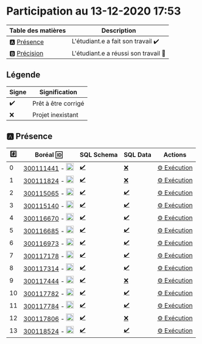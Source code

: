 # Participation au 13-12-2020 17:53

| Table des matières            | Description                                             |
|-------------------------------|---------------------------------------------------------|
| :a: [Présence](#a-présence)   | L'étudiant.e a fait son travail    :heavy_check_mark:   |
| :b: [Précision](#b-précision) | L'étudiant.e a réussi son travail  :tada:               |

## Légende

| Signe              | Signification                 |
|--------------------|-------------------------------|
| :heavy_check_mark: | Prêt à être corrigé           |
| :x:                | Projet inexistant             |

## :a: Présence

|:hash:| Boréal :id:                | SQL Schema    | SQL Data | Actions |
|------|----------------------------|---------------|----------|---------|
| 0 | [300111441](../300111441) - <image src='https://avatars0.githubusercontent.com/u/55207099?s=460&v=4' width=20 height=20></image> | [:heavy_check_mark:](../300111441/300111441-schema.sql) | [:x:](../300111441/300111441-data.sql) | [:gear: Exécution](https://github.com/CollegeBoreal/INF1006-202-20A-01/actions?query=workflow:3.DDL-DCL-300111441) |
| 1 | [300111824](../300111824) - <image src='https://avatars0.githubusercontent.com/u/54911706?s=460&v=4' width=20 height=20></image> | [:heavy_check_mark:](../300111824/300111824-schema.sql) | [:x:](../300111824/300111824-data.sql) | [:gear: Exécution](https://github.com/CollegeBoreal/INF1006-202-20A-01/actions?query=workflow:3.DDL-DCL-300111824) |
| 2 | [300115065](../300115065) - <image src='https://avatars0.githubusercontent.com/u/54910778?s=460&v=4' width=20 height=20></image> | [:heavy_check_mark:](../300115065/300115065-schema.sql) | [:heavy_check_mark:](../300115065/300115065-data.sql) | [:gear: Exécution](https://github.com/CollegeBoreal/INF1006-202-20A-01/actions?query=workflow:3.DDL-DCL-300115065) |
| 3 | [300115140](../300115140) - <image src='https://avatars0.githubusercontent.com/u/54910329?s=460&v=4' width=20 height=20></image> | [:heavy_check_mark:](../300115140/300115140-schema.sql) | [:heavy_check_mark:](../300115140/300115140-data.sql) | [:gear: Exécution](https://github.com/CollegeBoreal/INF1006-202-20A-01/actions?query=workflow:3.DDL-DCL-300115140) |
| 4 | [300116670](../300116670) - <image src='https://avatars0.githubusercontent.com/u/55238107?s=460&v=4' width=20 height=20></image> | [:heavy_check_mark:](../300116670/300116670-schema.sql) | [:heavy_check_mark:](../300116670/300116670-data.sql) | [:gear: Exécution](https://github.com/CollegeBoreal/INF1006-202-20A-01/actions?query=workflow:3.DDL-DCL-300116670) |
| 5 | [300116685](../300116685) - <image src='https://avatars0.githubusercontent.com/u/54910751?s=460&v=4' width=20 height=20></image> | [:heavy_check_mark:](../300116685/300116685-schema.sql) | [:heavy_check_mark:](../300116685/300116685-data.sql) | [:gear: Exécution](https://github.com/CollegeBoreal/INF1006-202-20A-01/actions?query=workflow:3.DDL-DCL-300116685) |
| 6 | [300116973](../300116973) - <image src='https://avatars0.githubusercontent.com/u/54910252?s=460&v=4' width=20 height=20></image> | [:heavy_check_mark:](../300116973/300116973-schema.sql) | [:heavy_check_mark:](../300116973/300116973-data.sql) | [:gear: Exécution](https://github.com/CollegeBoreal/INF1006-202-20A-01/actions?query=workflow:3.DDL-DCL-300116973) |
| 7 | [300117178](../300117178) - <image src='https://avatars0.githubusercontent.com/u/54910937?s=460&v=4' width=20 height=20></image> | [:heavy_check_mark:](../300117178/300117178-schema.sql) | [:heavy_check_mark:](../300117178/300117178-data.sql) | [:gear: Exécution](https://github.com/CollegeBoreal/INF1006-202-20A-01/actions?query=workflow:3.DDL-DCL-300117178) |
| 8 | [300117314](../300117314) - <image src='https://avatars0.githubusercontent.com/u/54910700?s=460&v=4' width=20 height=20></image> | [:heavy_check_mark:](../300117314/300117314-schema.sql) | [:heavy_check_mark:](../300117314/300117314-data.sql) | [:gear: Exécution](https://github.com/CollegeBoreal/INF1006-202-20A-01/actions?query=workflow:3.DDL-DCL-300117314) |
| 9 | [300117444](../300117444) - <image src='https://avatars0.githubusercontent.com/u/54910261?s=460&v=4' width=20 height=20></image> | [:heavy_check_mark:](../300117444/300117444-schema.sql) | [:x:](../300117444/300117444-data.sql) | [:gear: Exécution](https://github.com/CollegeBoreal/INF1006-202-20A-01/actions?query=workflow:3.DDL-DCL-300117444) |
| 10 | [300117782](../300117782) - <image src='https://avatars0.githubusercontent.com/u/56364697?s=460&v=4' width=20 height=20></image> | [:heavy_check_mark:](../300117782/300117782-schema.sql) | [:heavy_check_mark:](../300117782/300117782-data.sql) | [:gear: Exécution](https://github.com/CollegeBoreal/INF1006-202-20A-01/actions?query=workflow:3.DDL-DCL-300117782) |
| 11 | [300117784](../300117784) - <image src='https://avatars0.githubusercontent.com/u/54910102?s=460&v=4' width=20 height=20></image> | [:heavy_check_mark:](../300117784/300117784-schema.sql) | [:heavy_check_mark:](../300117784/300117784-data.sql) | [:gear: Exécution](https://github.com/CollegeBoreal/INF1006-202-20A-01/actions?query=workflow:3.DDL-DCL-300117784) |
| 12 | [300117806](../300117806) - <image src='https://avatars0.githubusercontent.com/u/54910103?s=460&v=4' width=20 height=20></image> | [:heavy_check_mark:](../300117806/300117806-schema.sql) | [:x:](../300117806/300117806-data.sql) | [:gear: Exécution](https://github.com/CollegeBoreal/INF1006-202-20A-01/actions?query=workflow:3.DDL-DCL-300117806) |
| 13 | [300118524](../300118524) - <image src='https://avatars0.githubusercontent.com/u/56364857?s=460&v=4' width=20 height=20></image> | [:heavy_check_mark:](../300118524/300118524-schema.sql) | [:heavy_check_mark:](../300118524/300118524-data.sql) | [:gear: Exécution](https://github.com/CollegeBoreal/INF1006-202-20A-01/actions?query=workflow:3.DDL-DCL-300118524) |
